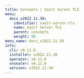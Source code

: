 ```yaml
---
title: Concepts | Vault Server TLS
menu:
  docs_v2022.11.30:
    identifier: vault-server-tls
    name: Vault Server TLS
    parent: concepts
    weight: 50
menu_name: docs_v2022.11.30
info:
  cli: v0.11.0
  installer: v2022.11.30
  operator: v0.11.0
  unsealer: v0.11.0
  version: v2022.11.30
---
```


